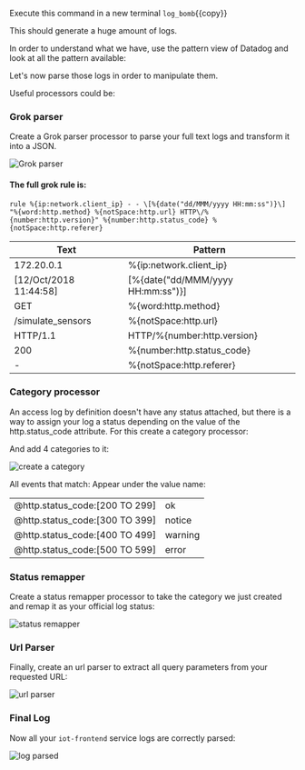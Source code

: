 Execute this command in a new terminal `log_bomb`{{copy}}

This should generate a huge amount of logs.

In order to understand what we have, use the pattern view of Datadog and look at all the pattern available:


Let's now parse those logs in order to manipulate them.

Useful processors could be:

### Grok parser

Create a Grok parser processor to parse your full text logs and transform it into a JSON.

![Grok parser](https://raw.githubusercontent.com/l0k0ms/workshops/master/log-workshop/assets/images/grok_parser.png)

#### The full grok rule is:

```
rule %{ip:network.client_ip} - - \[%{date("dd/MMM/yyyy HH:mm:ss")}\] "%{word:http.method} %{notSpace:http.url} HTTP\/%{number:http.version}" %{number:http.status_code} %{notSpace:http.referer}
```

| Text                   | Pattern                             |
| -----                  | ----                                |
| 172.20.0.1             | %{ip:network.client_ip}             |
| [12/Oct/2018 11:44:58] | \[%{date("dd/MMM/yyyy HH:mm:ss")}\] |
| GET                    | %{word:http.method}                 |
| /simulate_sensors      | %{notSpace:http.url}                |
| HTTP/1.1               | HTTP\/%{number:http.version}        |
| 200                    | %{number:http.status_code}          |
| -                      | %{notSpace:http.referer}            |

### Category processor

An access log by definition doesn't have any status attached, but there is a way to assign your log a status depending on the value of the http.status_code attribute. For this create a category processor:

And add 4 categories to it:

![create a category](https://raw.githubusercontent.com/l0k0ms/workshops/master/log-workshop/assets/images/create_a_category.png)

All events that match:  Appear under the value name:

|                                |         |
| ---                            | ---     |
| @http.status_code:[200 TO 299] | ok      |
| @http.status_code:[300 TO 399] | notice  |
| @http.status_code:[400 TO 499] | warning |
| @http.status_code:[500 TO 599] | error   |


### Status remapper

Create a status remapper processor to take the category we just created and remap it as your official log status:

![status remapper](https://raw.githubusercontent.com/l0k0ms/workshops/master/log-workshop/assets/images/status_remapper.png)

### Url Parser

Finally, create an url parser to extract all query parameters from your requested URL:

![url parser](https://raw.githubusercontent.com/l0k0ms/workshops/master/log-workshop/assets/images/url_parser.png)

### Final Log

Now all your `iot-frontend` service logs are correctly parsed:

![log parsed](https://raw.githubusercontent.com/l0k0ms/workshops/master/log-workshop/assets/images/log_parsed.png)